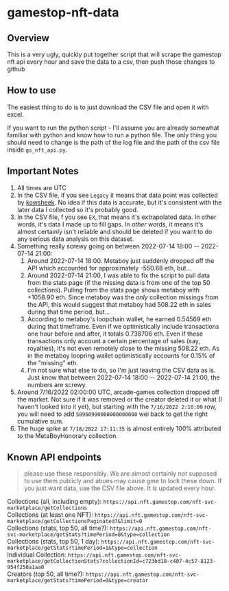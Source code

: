 # gamestop-nft-data

## Overview
This is a very ugly, quickly put together script that will scrape the gamestop nft api every hour and save the data to a csv, then push those changes to github

## How to use
The easiest thing to do is to just download the CSV file and open it with excel.

If you want to run the python script - I'll assume you are already somewhat familiar with python and know how to run a python file. The only thing you should need to change is the path of the log file and the path of the csv file inside `gs_nft_api.py`.

## Important Notes
1. All times are UTC
2. In the CSV file, if you see `Legacy` it means that data point was collected by [kowsheek](https://github.com/kowsheek). No idea if this data is accurate, but it's consistent with the later data I collected so it's probably good.
3. In the CSV file, f you see `EX`, that means it's extrapolated data. In other words, it's data I made up to fill gaps. In *other* words, it means it's almost certainly isn't reliable and should be deleted if you want to do any serious data analysis on this dataset.
4. Something really screwy going on between 2022-07-14 18:00 -- 2022-07-14 21:00:
   1. Around 2022-07-14 18:00. Metaboy just suddenly dropped off the API which accounted for approximately -550.68 eth, but...
   2. Around 2022-07-14 21:00, I was able to fix the script to pull data from the stats page (if the missing data is from one of the top 50 collections). Pulling from the stats page shows metaboy with +1058.90 eth. Since metaboy was the *only* collection missings from the API, this would suggest that metaboy had 508.22 eth in sales during that time period, but...
   3. According to metaboy's loopchain wallet, he earned 0.54569 eth during that timeframe. Even if we optimistically include transactions one hour before and after, it totals 0.738706 eth. Even if these transactions only account a certain percentage of sales (say, royalties), it's not even remotely close to the missing 508.22 eth. As in the metaboy loopring wallet optimistically accounts for 0.15% of the "missing" eth.
   4. I'm not sure what else to do, so I'm just leaving the CSV data as is. Just know that between 2022-07-14 18:00 -- 2022-07-14 21:00, the numbers are screwy.
5. Around 7/16/2022 02:00:00 UTC, arcade-games collection dropped off the market. Not sure if it was removed or the creator deleted it or what (I haven't looked into it yet), but starting with the `7/16/2022 2:10:09` row, you will need to add `58960990000000000000` wei back to get the right cumulative sum.
6. The huge spike at `7/18/2022 17:11:35` is almost entirely 100% attributed to the MetaBoyHonorary collection.

## Known API endpoints
> please use these responsibly. We are almost certainly not supposed to use them publicly and abues may cause gme to lock these down. If you just want data, use the CSV file above. It is updated every hour.

Collections (all, including empty): `https://api.nft.gamestop.com/nft-svc-marketplace/getCollections`  
Collections (at least one NFT): `https://api.nft.gamestop.com/nft-svc-marketplace/getCollectionsPaginated?&limit=0`  
Collections (stats, top 50, all time?): `https://api.nft.gamestop.com/nft-svc-marketplace/getStats?timePeriod=0&type=collection`  
Collections (stats, top 50, 1 day): `https://api.nft.gamestop.com/nft-svc-marketplace/getStats?timePeriod=1&type=collection`  
Individual Collection: `https://api.nft.gamestop.com/nft-svc-marketplace/getCollectionStats?collectionId=c723bd10-c407-4c57-8123-954f250a1aa0`  
Creators (top 50, all time?): `https://api.nft.gamestop.com/nft-svc-marketplace/getStats?timePeriod=0&type=creator`  
